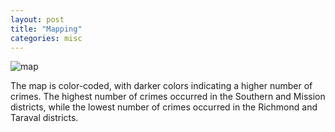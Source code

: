 ```yaml
---
layout: post
title: "Mapping"
categories: misc
---
```





![map](https://user-images.githubusercontent.com/98801431/228048386-a5ebe1fa-8a39-4bce-aa1b-03d526338d9a.png)


The map is color-coded, with darker colors indicating a higher number of crimes. The highest number of crimes occurred in the Southern and Mission districts, while the lowest number of crimes occurred in the Richmond and Taraval districts.
